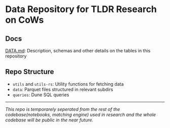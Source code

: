 # Data Repository for TLDR Research on CoWs

## Docs

[DATA.md](./docs/DATA.md): Description, schemas and other details on the tables in this repository

## Repo Structure 
* `utils` and `utils-rs`: Utility functions for fetching data
* `data`: Parquet files structured in relevant subdirs
* `queries`: Dune SQL queries


----------

*This repo is temporarely seperated from the rest of the codebase(notebooks, matching engine) used in research and the whole codebase will be public in the near future.*